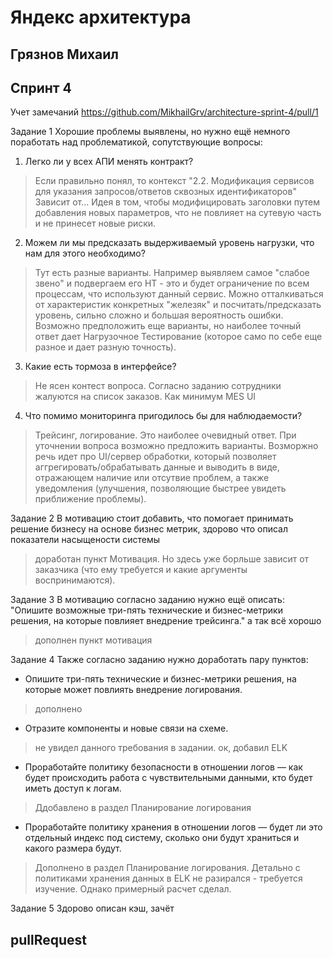 # Яндекс архитектура

## Грязнов Михаил

## Спринт 4
Учет замечаний https://github.com/MikhailGrv/architecture-sprint-4/pull/1

Задание 1
Хорошие проблемы выявлены, но нужно ещё немного поработать над проблематикой, сопутствующие вопросы:
1) Легко ли у всех АПИ менять контракт?
>Если правильно понял, то контекст "2.2. Модификация сервисов для указания запросов/ответов сквозных идентификаторов"
Зависит от...  Идея в том, чтобы модифицировать заголовки путем добавления новых параметров, что не повлияет на сутевую часть и не принесет новые риски. 

2) Можем ли мы предсказать выдерживаемый уровень нагрузки, что нам для этого необходимо?
>Тут есть разные варианты. Например выявляем самое "слабое звено" и подвергаем его НТ - это и будет ограничение по всем процессам, что используют данный сервис. Можно отталкиваться от характеристик конкретных "железяк" и посчитать/предсказать уровень, сильно сложно и большая вероятность ошибки. 
Возможно предположить еще варианты, но наиболее точный ответ дает Нагрузочное Тестирование (которое само по себе еще разное и дает разную точность).

3) Какие есть тормоза в интерфейсе?
>Не ясен контест вопроса. Согласно заданию сотрудники жалуются на список заказов. Как минимум MES UI

4) Что помимо мониторинга пригодилось бы для наблюдаемости?
>Трейсинг, логирование. Это наиболее очевидный ответ. При уточнении вопроса возможно предложить варианты.
Возморжно речь идет про UI/сервер обработки, который позволяет аггрегировать/обрабатывать данные и выводить в виде, отражающем наличие или отсутвие проблем, а также уведомления (улучшения, позволяющие быстрее увидеть приближение проблемы).

Задание 2
В мотивацию стоит добавить, что помогает принимать решение бизнесу на основе бизнес метрик, здорово что описал показатели насыщености системы
> доработан пункт Мотивация. Но здесь уже борльше зависит от заказчика (что ему требуется и какие аргументы воспринимаются).

Задание 3
В мотивацию согласно заданию нужно ещё описать: "Опишите возможные три-пять технические и бизнес-метрики решения, на которые повлияет внедрение трейсинга." а так всё хорошо
> дополнен пункт мотивация

Задание 4
Также согласно заданию нужно доработать пару пунктов:
* Опишите три-пять технические и бизнес-метрики решения, на которые может повлиять внедрение логирования.
> дополнено

* Отразите компоненты и новые связи на схеме.
>  не увидел данного требования в задании. ок, добавил ELK

* Проработайте политику безопасности в отношении логов — как будет происходить работа с чувствительными данными, кто будет иметь доступ к логам.
> Ддобавлено в раздел Планирование логирования 

* Проработайте политику хранения в отношении логов — будет ли это отдельный индекс под систему, сколько они будут храниться и какого размера будут.
> Дополнено в раздел Планирование логирования. Детально с политиками хранения данных в ELK не разирался - требуется изучение. Однако примерный расчет сделал. 

Задание 5
Здорово описан кэш, зачёт


## pullRequest